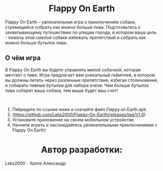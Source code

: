 <div align="center">  
  <h1><b>Flappy On Earth</b></h1>
</div>
Flappy On Earth - увлекательная игра о приключениях собаки, стремящейся собрать как можно больше пива. Подготовьтесь к захватывающему путешествию по улицам города, в котором ваша цель - помочь этой смелой собаке избежать препятствий и собрать как можно больше бутылок пива.


## О чём игра

В Flappy On Earth вы будете управлять милой собачкой, которая мечтает о пиве. Игра предлагает вам уникальный геймплей, в котором вы должны летать через различные препятствия, избегая столкновений, и собирать пивные бутылки для набора очков. Чем больше бутылок пива соберет ваша собака, тем выше будет ваш счет!

<br>

1. Пейредите по ссылке ниже и скачайте файл Flappy.on.Earth.apk
2. (https://github.com/Leks2000/Flappy-On-Earth/releases/tag/V1.0)
3. Установите приложение на своем мобильном устройстве.
4. Начните играть и наслаждайтесь увлекательными приключениями с Flappy On Earth!

   
<div align="center">  
  <h1><b>Автор разработки:</b></h1>
</div>
Leks2000 - Халле Александр
